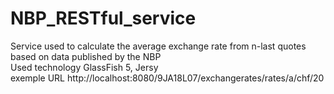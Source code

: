 # NBP_RESTful_service
Service used to calculate the average exchange rate from n-last quotes based on data published by the NBP</br>
Used technology GlassFish 5, Jersy</br>
exemple URL http://localhost:8080/9JA18L07/exchangerates/rates/a/chf/20
